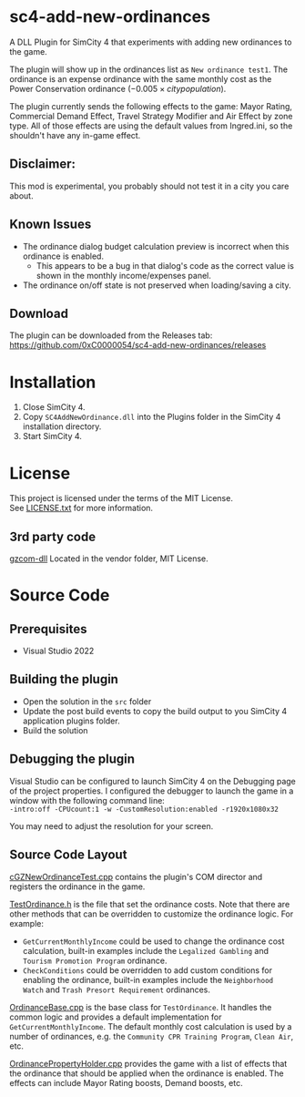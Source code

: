 # sc4-add-new-ordinances

A DLL Plugin for SimCity 4 that experiments with adding new ordinances to the game.

The plugin will show up in the ordinances list as `New ordinance test1`. The ordinance is an expense ordinance with the same monthly cost as the Power Conservation ordinance ($-0.005 \times city population$).

The plugin currently sends the following effects to the game: Mayor Rating, Commercial Demand Effect, Travel Strategy Modifier and Air Effect by zone type.
All of those effects are using the default values from Ingred.ini, so the shouldn't have any in-game effect.

## Disclaimer:

This mod is experimental, you probably should not test it in a city you care about.

## Known Issues

* The ordinance dialog budget calculation preview is incorrect when this ordinance is enabled.
  * This appears to be a bug in that dialog's code as the correct value is shown in the monthly income/expenses panel. 
* The ordinance on/off state is not preserved when loading/saving a city.

## Download

The plugin can be downloaded from the Releases tab: https://github.com/0xC0000054/sc4-add-new-ordinances/releases   

# Installation

1. Close SimCity 4.
2. Copy `SC4AddNewOrdinance.dll` into the Plugins folder in the SimCity 4 installation directory.
3. Start SimCity 4.

# License

This project is licensed under the terms of the MIT License.    
See [LICENSE.txt](LICENSE.txt) for more information.

## 3rd party code

[gzcom-dll](https://github.com/nsgomez/gzcom-dll/tree/master) Located in the vendor folder, MIT License.    

# Source Code

## Prerequisites

* Visual Studio 2022

## Building the plugin

* Open the solution in the `src` folder
* Update the post build events to copy the build output to you SimCity 4 application plugins folder.
* Build the solution

## Debugging the plugin

Visual Studio can be configured to launch SimCity 4 on the Debugging page of the project properties.
I configured the debugger to launch the game in a window with the following command line:    
`-intro:off -CPUcount:1 -w -CustomResolution:enabled -r1920x1080x32`

You may need to adjust the resolution for your screen.

## Source Code Layout

[cGZNewOrdinanceTest.cpp](src/cGZNewOrdinanceTest.cpp) contains the plugin's COM director and registers the ordinance in the game.

[TestOrdinance.h](src/TestOrdinance.h) is the file that set the ordinance costs. Note that there are other methods that can be overridden
to customize the ordinance logic. For example:

* `GetCurrentMonthlyIncome` could be used to change the ordinance cost calculation, built-in examples include the `Legalized Gambling` and `Tourism Promotion Program`  ordinance.
* `CheckConditions` could be overridden to add custom conditions for enabling the ordinance, built-in examples include the `Neighborhood Watch` and `Trash Presort Requirement` ordinances.

[OrdinanceBase.cpp](src/OrdinanceBase.cpp) is the base class for `TestOrdinance`. It handles the common logic and provides a default implementation for `GetCurrentMonthlyIncome`.
The default monthly cost calculation is used by a number of ordinances, e.g. the `Community CPR Training Program`, `Clean Air`, etc. 

[OrdinancePropertyHolder.cpp](src/OrdinancePropertyHolder.cpp) provides the game with a list of effects that the ordinance that should be applied when the ordinance is enabled.
The effects can include Mayor Rating boosts, Demand boosts, etc.
